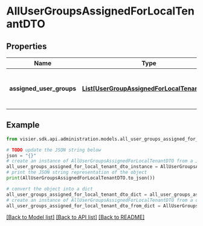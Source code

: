 # AllUserGroupsAssignedForLocalTenantDTO


## Properties

Name | Type | Description | Notes
------------ | ------------- | ------------- | -------------
**assigned_user_groups** | [**List[UserGroupAssignedForLocalTenantDTO]**](UserGroupAssignedForLocalTenantDTO.md) | A list of objects representing the available user groups. | [optional] 

## Example

```python
from visier.sdk.api.administration.models.all_user_groups_assigned_for_local_tenant_dto import AllUserGroupsAssignedForLocalTenantDTO

# TODO update the JSON string below
json = "{}"
# create an instance of AllUserGroupsAssignedForLocalTenantDTO from a JSON string
all_user_groups_assigned_for_local_tenant_dto_instance = AllUserGroupsAssignedForLocalTenantDTO.from_json(json)
# print the JSON string representation of the object
print(AllUserGroupsAssignedForLocalTenantDTO.to_json())

# convert the object into a dict
all_user_groups_assigned_for_local_tenant_dto_dict = all_user_groups_assigned_for_local_tenant_dto_instance.to_dict()
# create an instance of AllUserGroupsAssignedForLocalTenantDTO from a dict
all_user_groups_assigned_for_local_tenant_dto_from_dict = AllUserGroupsAssignedForLocalTenantDTO.from_dict(all_user_groups_assigned_for_local_tenant_dto_dict)
```
[[Back to Model list]](../README.md#documentation-for-models) [[Back to API list]](../README.md#documentation-for-api-endpoints) [[Back to README]](../README.md)


